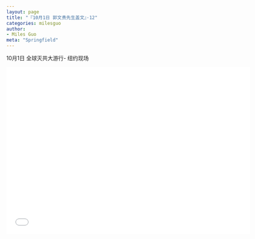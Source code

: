 ```yaml
---
layout: page
title: "『10月1日 郭文贵先生盖文』·12"
categories: milesguo
author:
- Miles Guo
meta: "Springfield"
---
```


10月1日 全球灭共大游行- 纽约现场 

<center>
<iframe width="640" height="440" src="../../../../video/milesguo/2020_10_01_Miles_Guo_Getter_12.MOV" frameborder="0" allow="accelerometer; autoplay; encrypted-media; gyroscope; picture-in-picture" allowfullscreen></iframe>
</center>
